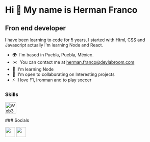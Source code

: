 Hi 👋 My name is Herman Franco
==============================

Fron end developer
------------------

I have been learning to code for 5 years, I started with Html, CSS and Javascript actually I'm learning Node and React.

*   🌍  I'm based in Puebla, Puebla, México.
*   ✉️  You can contact me at [herman.franco@devlabroom.com](mailto:herman.franco@devlabroom.com )
*   🧠  I'm learning Node
*   🤝  I'm open to collaborating on Interesting projects
*   ⚡  I love F1, Ironman and to play soccer

### Skills
<p align="left"><a href="https://web3js.readthedocs.io/en/v1.7.1/#" target="_blank" rel="noreferrer"><img src="https://raw.githubusercontent.com/danielcranney/readme-generator/main/public/icons/skills/web3js-colored.svg" width="36" height="36" alt="Web3Js" /></a> </p>
### Socials
<p align="left"><a href="https://www.github.com/hermFranco" target="_blank" rel="noreferrer"><img src="https://raw.githubusercontent.com/danielcranney/readme-generator/main/public/icons/socials/github.svg" width="32" height="32" /></a>
<a href="https://www.linkedin.com/in/herman-franco-a6933ab8" target="_blank" rel="noreferrer"><img src="https://raw.githubusercontent.com/danielcranney/readme-generator/main/public/icons/socials/linkedin.svg" width="32" height="32" /></a></p>
